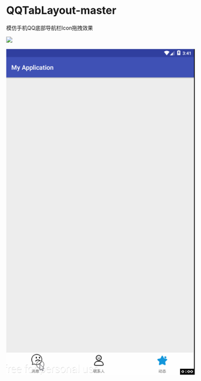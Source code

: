 # QQTabLayout-master
模仿手机QQ底部导航栏Icon拖拽效果


[![](https://jitpack.io/v/hanzhonghao/QQTabLayout-master.svg)](https://jitpack.io/#hanzhonghao/QQTabLayout-master)

![image](https://github.com/hanzhonghao/QQTabLayout-master/raw/master/screenshot/qqlayout.gif)
